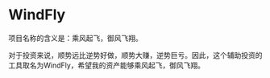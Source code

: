 # WindFly

项目名称的含义是：乘风起飞，御风飞翔。

对于投资来说，顺势远比逆势好做，顺势大赚，逆势巨亏。因此，这个辅助投资的工具取名为WindFly，希望我的资产能够乘风起飞，御风飞翔。




